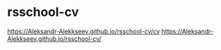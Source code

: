 # rsschool-cv
https://Aleksandr-Alekkseev.github.io/rsschool-cv/cv
https://Aleksandr-Alekkseev.github.io/rsschool-cv/

